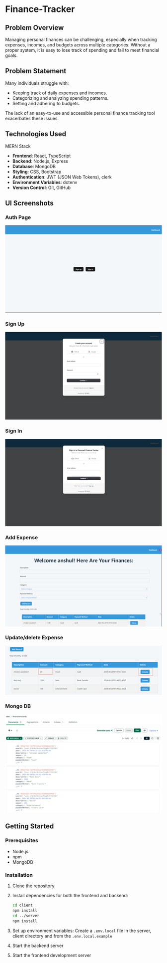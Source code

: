# Finance-Tracker

## Problem Overview

Managing personal finances can be challenging, especially when tracking expenses, incomes, and budgets across multiple categories. Without a proper system, it is easy to lose track of spending and fail to meet financial goals.

## Problem Statement

Many individuals struggle with:
- Keeping track of daily expenses and incomes.
- Categorizing and analyzing spending patterns.
- Setting and adhering to budgets.

The lack of an easy-to-use and accessible personal finance tracking tool exacerbates these issues.

## Technologies Used

MERN Stack 

- **Frontend**: React, TypeScript
- **Backend**: Node.js, Express
- **Database**: MongoDB
- **Styling**: CSS, Bootstrap
- **Authentication**: JWT (JSON Web Tokens), clerk
- **Environment Variables**: dotenv
- **Version Control**: Git, GitHub

## UI Screenshots

### Auth Page
![Auth Page](images/auth-page.png)

### Sign Up
![Sign Up](images/sign-up.png)

### Sign In
![Sign In](images/sign-in.png)

### Add Expense
![Add Expense](images/add-record.png)

### Update/delete Expense
![Update/delete Expense](images/update-delete.png)

### Mongo DB
![Mongo DB](images/mongo-db.png)

## Getting Started

### Prerequisites

- Node.js
- npm
- MongoDB

### Installation

1. Clone the repository

2. Install dependencies for both the frontend and backend:
   ```sh
   cd client
   npm install
   cd ../server
   npm install
   ```

3. Set up environment variables:
   Create a `.env.local` file in the server, client directory and from the `.env.local.example`

4. Start the backend server

5. Start the frontend development server
